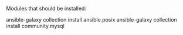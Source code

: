 Modules that should be installed:

ansible-galaxy collection install ansible.posix
ansible-galaxy collection install community.mysql